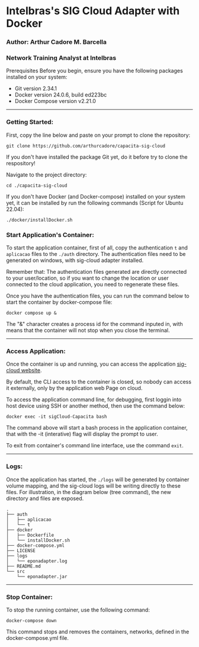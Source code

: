 # Intelbras's SIG Cloud Adapter with Docker

### Author: Arthur Cadore M. Barcella
### Network Training Analyst at Intelbras

Prerequisites
Before you begin, ensure you have the following packages installed on your system:

- Git version 2.34.1
- Docker version 24.0.6, build ed223bc
- Docker Compose version v2.21.0

---
### Getting Started:

First, copy the line below and paste on your prompt to clone the repository:

```
git clone https://github.com/arthurcadore/capacita-sig-cloud
```
If you don't have installed the package Git yet, do it before try to clone the respository!

Navigate to the project directory:

```
cd ./capacita-sig-cloud
```

If you don't have Docker (and Docker-compose) installed on your system yet, it can be installed by run the following commands (Script for Ubuntu 22.04): 

```
./docker/installDocker.sh
```

### Start Application's Container: 

To start the application container, first of all, copy the authentication `t` and `aplicacao` files to the `./auth` directory. The authentication files need to be generated on windows, with sig-cloud adapter installed.

Remember that: The authentication files generated are directly connected to your user/location, so if you want to change the location or user connected to the cloud application, you need to regenerate these files. 

Once you have the authentication files, you can run the command below to start the container by docker-compose file: 

```
docker compose up & 
```

The "&" character creates a process id for the command inputed in, with means that the container will not stop when you close the terminal. 

---

### Access Application:

Once the container is up and running, you can access the application [sig-cloud website](https://sigcloud.incloud.intelbras.com.br/). 

By default, the CLI access to the container is closed, so nobody can access it externally, only by the application web Page on cloud. 

To access the application command line, for debugging, first loggin into host device using SSH or another method, then use the command below: 

```
docker exec -it sigCloud-Capacita bash
```

The command above will start a bash process in the application container, that with the -it (interative) flag will display the prompt to user. 

To exit from container's command line interface, use the command `exit`.  

---
### Logs: 

Once the application has started, the `./logs` will be generated by container volume mapping, and the sig-cloud logs will be writing directly to these files. For illustration, in the diagram below (tree command), the new directory and files are exposed. 

```
.
├── auth
│   ├── aplicacao
│   └── t
├── docker
│   ├── Dockerfile
│   └── installDocker.sh
├── docker-compose.yml
├── LICENSE
├── logs
│   └── eponadapter.log
├── README.md
└── src
    └── eponadapter.jar
```
--- 
### Stop Container: 
To stop the running container, use the following command:

```
docker-compose down
```
This command stops and removes the containers, networks, defined in the docker-compose.yml file.
